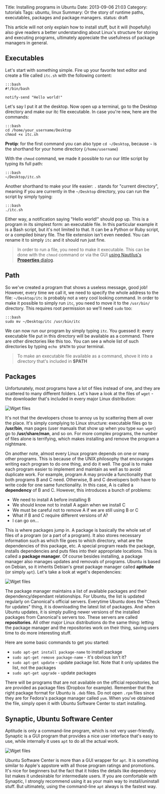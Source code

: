 Title: Installing programs in Ubuntu
Date: 2013-09-06 21:03
Category: tutorials
Tags: ubuntu, linux
Summary: Or the story of runtime paths, executables, packages and package managers.
status: draft

This article will not only explain how to install stuff, but it will (hopefully) also give readers
a better understanding about Linux's structure for storing and executing programs, ultimately
appreciate the usefulness of package managers in general.

## Executables

Let's start with something simple. Fire up your favorite text editor and create a file called
`itc.sh` with the following content:

    :::bash
    #!/bin/bash

    notify-send "Hello world!"

Let's say I put it at the desktop. Now open up a terminal, go to the Desktop directory and make
our itc file executable. In case you're new, here are the commands:

    :::bash
    cd /home/your_username/Desktop
    chmod +x itc.sh

**Protip**: for the first command you can also type `cd ~/Desktop`, because `~` is the shorthand for
your home directory (`/home/username`)

With the `chmod` command, we made it possible to run our little script by typing its full path:

    :::bash
    ~/Desktop/itc.sh

Another shorthand to make your life easier: `.` stands for "current directory", meaning if you are
currently in the `~/Desktop` directory, you can run the script by simply typing:

    :::bash
    ./itc.sh

Either way, a notification saying "Hello world!" should pop up. This is a program in its
simplest form: an executable file. In this particular example it is a Bash script, but it's not
limited to that. It can be a Python or Ruby script, or a compiled binary file. The file extension
isn't even needed. You can rename it to simply `itc` and it should run just fine.

> In order to run a file, you need to make it executable. This can be done with the `chmod` command
> or via the GUI [using Nautilus's **Properties** dialog][1].

## Path

So we've created a program that shows a useless message, good job! However, every time we call
it, we need to specify the whole address to the file: `~/Desktop/itc` is probably not a very cool
looking command. In order to make it possible to simply run `itc`, you need to move it to the
`/usr/bin/` directory. This requires root permission so we'll need `sudo` too:

    :::bash
    sudo mv ~/Desktop/itc /usr/bin/itc

We can now run our program by simply typing `itc`. You guessed it: every executable file put in
this directory will be available as a command. There are other directories like this too. You can
see a whole list of such directories by typing `echo $PATH` to your terminal.

> To make an executable file available as a command, shove it into a directory that's included in
> **$PATH**

## Packages

Unfortunately, most programs have a lot of files instead of one, and they are scattered to many
different folders. Let's have a look at the files of `wget` - the downloader that's included in
every major Linux distribution:

![Wget files](/static/images/wget-installed-files.png)

It's not that the developers chose to annoy us by scattering them all over the place. It's simply
complying to Linux structure: executable files go to **/usr/bin**, man pages (user manuals that
show up when you type `man wget`) go to **/usr/share/man**, and so on. For more complex programs,
the number of files alone is terrifying, which makes installing and remove the program a nightmare.

On another note, almost every Linux program depends on one or many other programs. This is
because of the UNIX philosophy that encourages writing each program to do one thing, and do it
well. The goal is to make each program easier to implement and maintain as well as to avoid
duplicate work. For example, program A may provide a functionality that both programs B and C
need. Otherwise, B and C developers both have to write code for one same functionality. In this
case, A is called a **dependency** of B and C. However, this introduces a bunch of problems:

- We need to install A before installing B
- We should know not to install A again when we install C
- We must be careful not to remove A if we are still using B or C
- What if B and C require different versions of A?
- I can go on...

This is where packages jump in. A package is basically the whole set of files of a program (or a
part of a program). It also stores necessary information such as which file goes to which
directory, what are the dependencies of this package, etc. A special program reads the
package, installs dependencies and puts files into their appropriate locations. This is called
a **package manager**. Of course besides installing, a package manager also manages updates
and removals of programs. Ubuntu is based on Debian, so it inherits Debian's great package manager
called **aptitude** (or simply `apt`). Let's take a look at wget's dependencies:

![Wget files](/static/images/wget-dependencies.png)

The package manager maintains a list of available packages and their dependency/dependant
relationships. For Ubuntu, the list is updated regularly on Canonical's official servers. Everytime
Ubuntu does the "Check for updates" thing, it is downloading the latest list of packages. And when
Ubuntu updates, it is simply pulling newer versions of the installed packages from Canonical's
servers too. These servers are called **repositories**. All other major Linux distributions do the
same thing: letting the package manager and the repositories work on their thing, saving users
time to do more interesting stuff.

Here are some basic commands to get you started:

- `sudo apt-get install package-name` to install package
- `sudo apt-get remove package-name` - it's obvious isn't it?
- `sudo apt-get update` - update package list. Note that it only updates the list, not the packages
- `sudo apt-get upgrade` - update packages

There will be programs that are not available on the official repositories, but are provided as
package files (Dropbox for example). Remember that the right package format for Ubuntu is `.deb`
files. Do not open `.rpm` files since they are for Fedora's package manager called `yum`. When
you've obtained the file, simply open it with Ubuntu Software Center to start installing.

## Synaptic, Ubuntu Software Center

Aptitude is only a command-line program, which is not very user-friendly. Synaptic is a GUI program
that provides a nice user interface that's easy to use, while internally it uses `apt` to do all
the actual work.

![Wget files](/static/images/wget-dependencies.png)

Ubuntu Software Center is more than a GUI wrapper for `apt`. It is something similar to Apple's
appstore with all those program ratings and promotions. It's nice for beginners but the fact that
it hides the details like dependency list makes it undesirable for intermediate users. If you are
comfortable with Synaptic, I strongly recommend using it as your main way to install/uninstall
stuff. But ultimately, using the command-line `apt` always is the fastest way.

[1]: http://askubuntu.com/questions/35478/how-do-i-mark-a-file-as-executable-via-a-gui
